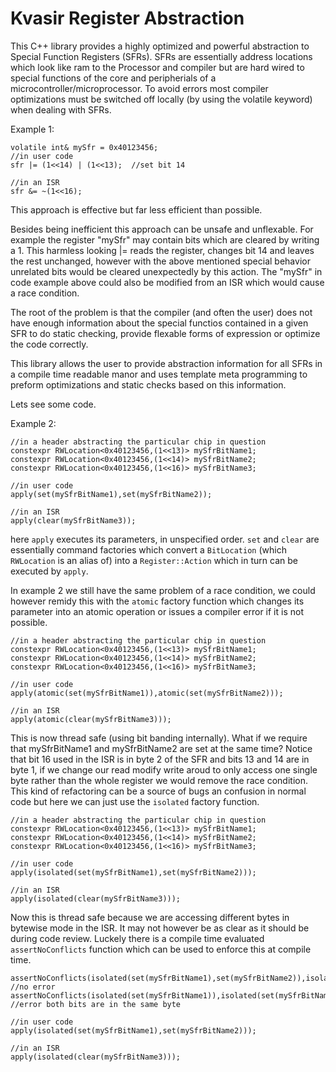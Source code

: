 # Kvasir Register Abstraction

This C++ library provides a highly optimized and powerful abstraction to Special Function Registers (SFRs). 
SFRs are essentially address locations which look like ram to the Processor and compiler but are hard wired to 
special functions of the core and peripherials of a microcontroller/microprocessor. To avoid errors most compiler 
optimizations must be switched off locally (by using the volatile keyword) when dealing with SFRs. 

Example 1:

    volatile int& mySfr = 0x40123456;
    //in user code
    sfr |= (1<<14) | (1<<13);  //set bit 14
    
    //in an ISR
    sfr &= ~(1<<16);

This approach is effective but far less efficient than possible.

Besides being inefficient this approach can be unsafe and unflexable. For example the register "mySfr" may contain bits which are cleared by writing a 1. This harmless looking |= reads the register, changes bit 14 and leaves the rest unchanged, however with the above mentioned special behavior unrelated bits would be cleared unexpectedly by this action. The "mySfr" in code example above could also be modified from an ISR which would cause a race condition. 

The root of the problem is that the compiler (and often the user) does not have enough information about the special functios contained in a given SFR to do static checking, provide flexable forms of expression or optimize the code correctly. 

This library allows the user to provide abstraction information for all SFRs in a compile time readable manor and uses template meta programming to preform optimizations and static checks based on this information. 

Lets see some code.

Example 2:

    //in a header abstracting the particular chip in question
    constexpr RWLocation<0x40123456,(1<<13)> mySfrBitName1;
    constexpr RWLocation<0x40123456,(1<<14)> mySfrBitName2;
    constexpr RWLocation<0x40123456,(1<<16)> mySfrBitName3;
    
    //in user code
    apply(set(mySfrBitName1),set(mySfrBitName2));
    
    //in an ISR
    apply(clear(mySfrBitName3));

here `apply` executes its parameters, in unspecified order. `set` and `clear` are essentially command factories which convert a `BitLocation` (which `RWLocation` is an alias of) into a `Register::Action` which in turn can be executed by `apply`. 

In example 2 we still have the same problem of a race condition, we could however remidy this with the `atomic` factory function which changes its parameter into an atomic operation or issues a compiler error if it is not possible. 

    //in a header abstracting the particular chip in question
    constexpr RWLocation<0x40123456,(1<<13)> mySfrBitName1;
    constexpr RWLocation<0x40123456,(1<<14)> mySfrBitName2;
    constexpr RWLocation<0x40123456,(1<<16)> mySfrBitName3;
    
    //in user code
    apply(atomic(set(mySfrBitName1)),atomic(set(mySfrBitName2)));
    
    //in an ISR
    apply(atomic(clear(mySfrBitName3)));

This is now thread safe (using bit banding internally). What if we require that mySfrBitName1 and mySfrBitName2 are set at the same time? Notice that bit 16 used in the ISR is in byte 2 of the SFR and bits 13 and 14 are in byte 1, if we change our read modify write aroud to only access one single byte rather than the whole register we would remove the race condition. This kind of refactoring can be a source of bugs an confusion in normal code but here we can just use the `isolated` factory function. 

    //in a header abstracting the particular chip in question
    constexpr RWLocation<0x40123456,(1<<13)> mySfrBitName1;
    constexpr RWLocation<0x40123456,(1<<14)> mySfrBitName2;
    constexpr RWLocation<0x40123456,(1<<16)> mySfrBitName3;
    
    //in user code
    apply(isolated(set(mySfrBitName1),set(mySfrBitName2)));
    
    //in an ISR
    apply(isolated(clear(mySfrBitName3)));

Now this is thread safe because we are accessing different bytes in bytewise mode in the ISR. It may not however be as clear as it should be during code review. Luckely there is a compile time evaluated `assertNoConflicts` function which can be used to enforce this at compile time. 

    assertNoConflicts(isolated(set(mySfrBitName1),set(mySfrBitName2)),isolated(clear(mySfrBitName3))); //no error
    assertNoConflicts(isolated(set(mySfrBitName1)),isolated(set(mySfrBitName2))); //error both bits are in the same byte
    
    //in user code
    apply(isolated(set(mySfrBitName1),set(mySfrBitName2)));
    
    //in an ISR
    apply(isolated(clear(mySfrBitName3)));
